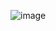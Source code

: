 ![image](https://github.com/Leenovations/ETC/assets/142461691/13d2cf1e-bbb0-4b90-b935-f412046903ff)
